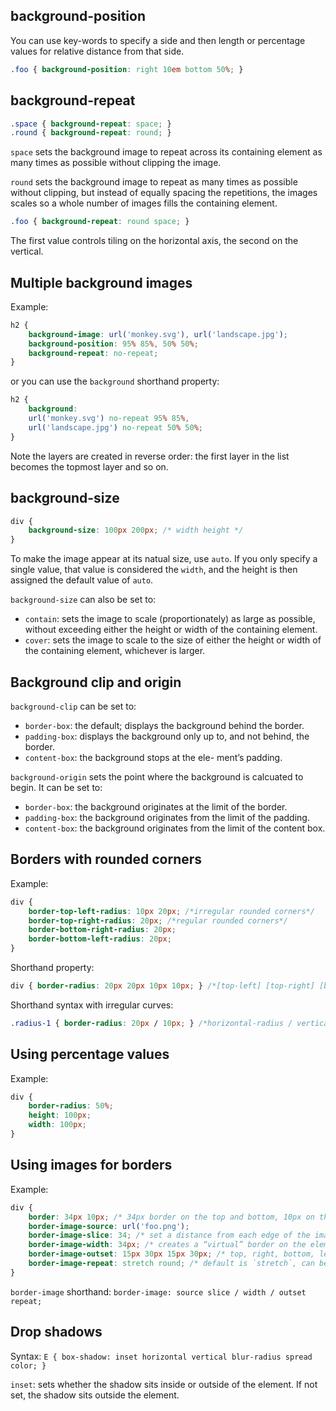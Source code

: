 ## background-position

You can use key-words to specify a side and then length or percentage values for relative distance from that side.

```css
.foo { background-position: right 10em bottom 50%; }
```

## background-repeat

```css
.space { background-repeat: space; }
.round { background-repeat: round; }
```

`space` sets the background image to repeat across its containing element as many times as possible without clipping the image.

`round` sets the background image to repeat as many times as possible without clipping, but instead of equally spacing the repetitions, the images scales so a whole number of images fills the containing element.

```css
.foo { background-repeat: round space; }
```

The first value controls tiling on the horizontal axis, the second on the vertical.

## Multiple background images

Example:

```css
h2 {
    background-image: url('monkey.svg'), url('landscape.jpg');
    background-position: 95% 85%, 50% 50%;
    background-repeat: no-repeat;
}
```

or you can use the `background` shorthand property:

```css
h2 {
    background:
    url('monkey.svg') no-repeat 95% 85%,
    url('landscape.jpg') no-repeat 50% 50%;
}
```

Note the layers are created in reverse order: the first layer in the list becomes the topmost layer and so on.

## background-size

```css
div {
	background-size: 100px 200px; /* width height */
}
```

To make the image appear at its natual size, use `auto`. If you only specify a single value, that value is considered the `width`, and the height is then assigned the default value of `auto`.

`background-size` can also be set to:

- `contain`: sets the image to scale (proportionately) as large as possible, without exceeding either the height or width of the containing element.
- `cover`: sets the image to scale to the size of either the height or width of the containing element, whichever is larger.

## Background clip and origin

`background-clip` can be set to:

- `border-box`: the default; displays the background behind the border.
- `padding-box`: displays the background only up to, and not behind, the border.
- `content-box`: the background stops at the ele- ment’s padding.

`background-origin` sets the point where the background is calcuated to begin. It can be set to:

- `border-box`: the background originates at the limit of the border.
- `padding-box`: the background originates from the limit of the padding.
- `content-box`: the background originates from the limit of the content box.

## Borders with rounded corners

Example:

```css
div {
	border-top-left-radius: 10px 20px; /*irregular rounded corners*/
	border-top-right-radius: 20px; /*regular rounded corners*/
	border-bottom-right-radius: 20px;
	border-bottom-left-radius: 20px;
}
```

Shorthand property:

```css
div { border-radius: 20px 20px 10px 10px; } /*[top-left] [top-right] [bottom-right] [bottom-left]*/
```

Shorthand syntax with irregular curves:

```css
.radius-1 { border-radius: 20px / 10px; } /*horizontal-radius / vertical-radius*/
```

## Using percentage values

Example:

```css
div {
	border-radius: 50%;
	height: 100px;
	width: 100px;
}
```

## Using images for borders

Example:

```css
div {
	border: 34px 10px; /* 34px border on the top and bottom, 10px on the left and right */
	border-image-source: url('foo.png');
	border-image-slice: 34; /* set a distance from each edge of the image */
	border-image-width: 34px; /* creates a “virtual” border on the element with no impact on page layout or flow */
	border-image-outset: 15px 30px 15px 30px; /* top, right, bottom, left; outsetting the image to start from outside the border box */
	border-image-repeat: stretch round; /* default is `stretch`, can be `repeat` and `round`; horizontal repetition, vertical */
} 
```

`border-image` shorthand: `border-image: source slice / width / outset repeat;`

## Drop shadows

Syntax: `E { box-shadow: inset horizontal vertical blur-radius spread color; }`

`inset`: sets whether the shadow sits inside or outside of the element. If not set, the shadow sits outside the element. 
